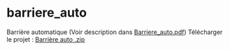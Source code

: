 # barriere_auto
Barrière automatique (Voir description dans [Barriere_auto.pdf](./Barriere_auto.pdf))
Télécharger le projet : [Barrière auto .zip](./barrire_auto.zip)

